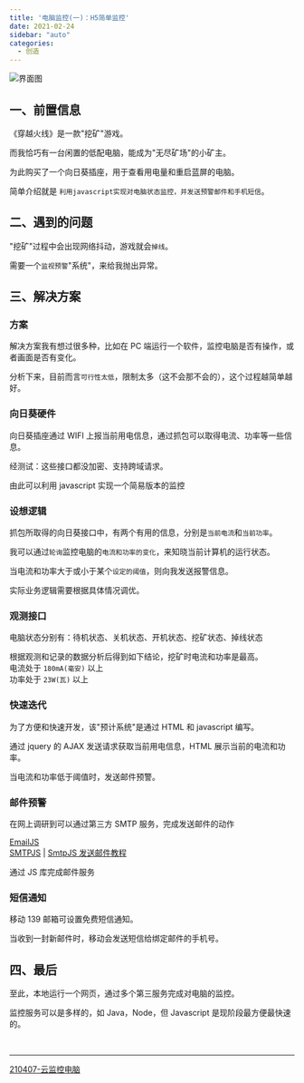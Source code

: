 ```yaml
---
title: '电脑监控(一)：H5简单监控'
date: 2021-02-24
sidebar: "auto"
categories:
  - 创造
---
```


<img :src="$withBase('/assets/images/210224.png')" alt="界面图">

## 一、前置信息

《穿越火线》是一款"挖矿"游戏。

而我恰巧有一台闲置的低配电脑，能成为"无尽矿场"的小矿主。

为此购买了一个向日葵插座，用于查看用电量和重启蓝屏的电脑。

简单介绍就是 `利用javascript实现对电脑状态监控，并发送预警邮件和手机短信`。

## 二、遇到的问题

"挖矿"过程中会出现网络抖动，游戏就会`掉线`。

需要一个`监视预警`"系统"，来给我抛出异常。


## 三、解决方案

<!-- - **方案** -->
### 方案

解决方案我有想过很多种，比如在 PC 端运行一个软件，监控电脑是否有操作，或者画面是否有变化。

分析下来，目前而言`可行性太低`，限制太多（这不会那不会的），这个过程越简单越好。


<!-- - **向日葵硬件** -->
### 向日葵硬件

向日葵插座通过 WIFI 上报当前用电信息，通过抓包可以取得电流、功率等一些信息。

经测试：这些接口都没加密、支持跨域请求。

由此可以利用 javascript 实现一个简易版本的监控

<!-- - **设想逻辑** -->
### 设想逻辑

抓包所取得的向日葵接口中，有两个有用的信息，分别是`当前电流`和`当前功率`。

我可以通过`轮询`监控电脑的`电流和功率的变化`，来知晓当前计算机的运行状态。

当电流和功率大于或小于某个`设定的阈值`，则向我发送报警信息。

实际业务逻辑需要根据具体情况调优。

<!-- - **观测接口** -->
### 观测接口

电脑状态分别有：待机状态、关机状态、开机状态、挖矿状态、掉线状态

根据观测和记录的数据分析后得到如下结论，挖矿时电流和功率是最高。
<br>
电流处于 `180mA(毫安)` 以上
<br>
功率处于 `23W(瓦)` 以上

<!-- - **快速迭代** -->
### 快速迭代

为了方便和快速开发，该"预计系统"是通过 HTML 和 javascript 编写。

通过 jquery 的 AJAX 发送请求获取当前用电信息，HTML 展示当前的电流和功率。

当电流和功率低于阈值时，发送邮件预警。

<!-- - **邮件预警** -->
### 邮件预警

在网上调研到可以通过第三方 SMTP 服务，完成发送邮件的动作

[EmailJS](https://www.emailjs.com/docs/)
<br>
[SMTPJS](https://www.smtpjs.com/)  |  [SmtpJS 发送邮件教程](https://blog.csdn.net/qq_45034708/article/details/106600049)

通过 JS 库完成邮件服务

<!-- - **短信通知** -->
### 短信通知

移动 139 邮箱可设置免费短信通知。

当收到一封新邮件时，移动会发送短信给绑定邮件的手机号。

## 四、最后
至此，本地运行一个网页，通过多个第三服务完成对电脑的监控。

监控服务可以是多样的，如 Java，Node，但 Javascript 是现阶段最方便最快速的。



<br><hr/>

[210407-云监控电脑](/views/fiddle/computer_monitor/210407.html)


